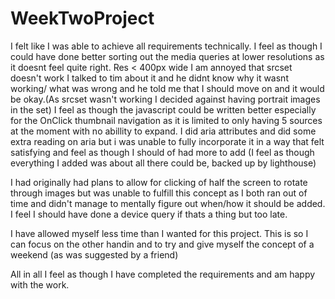 # WeekTwoProject
I felt like I was able to achieve all requirements technically.
I feel as though I could have done better sorting out the media queries at lower resolutions as it doesnt feel quite right. Res < 400px wide
I am annoyed that srcset doesn't work I talked to tim about it and he didnt know why it wasnt working/ what was wrong and he told me that I should move on and it would be okay.(As srcset wasn't working I decided against having portrait images in the set)
I feel as though the javascript could be written better especially for the OnClick thumbnail navigation as it is limited to only having 5 sources at the moment with no abillity to expand.
I did aria attributes and did some extra reading on aria but i was unable to fully incorporate it in a way that felt satisfying and feel as though I should of had more to add (I feel as though everything I added was about all there could be, backed up by lighthouse)

I had originally had plans to allow for clicking of half the screen to rotate through images but was unable to fulfill this concept as I both ran out of time and didn't manage to mentally figure out when/how it should be added. I feel I should have done a device query if thats a thing but too late.

I have allowed myself less time than I wanted for this project. This is so I can focus on the other handin and to try and give myself the concept of a weekend (as was suggested by a friend)

All in all I feel as though I have completed the requirements and am happy with the work.
